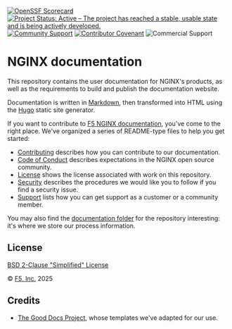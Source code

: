 [![OpenSSF Scorecard](https://api.securityscorecards.dev/projects/github.com/nginxinc/template-repository/badge)](https://securityscorecards.dev/viewer/?uri=github.com/nginxinc/template-repository)
[![Project Status: Active – The project has reached a stable, usable state and is being actively developed.](https://www.repostatus.org/badges/latest/active.svg)](https://www.repostatus.org/#active)
[![Community Support](https://badgen.net/badge/support/community/cyan?icon=awesome)](https://github.com/nginxinc/template-repository/blob/main/SUPPORT.md)
[![Contributor Covenant](https://img.shields.io/badge/Contributor%20Covenant-2.1-4baaaa.svg)](https://github.com/nginxinc/template-repository/main/CODE_OF_CONDUCT.md)
![Commercial Support](https://badgen.net/badge/support/commercial/green?icon=awesome)

# NGINX documentation

This repository contains the user documentation for NGINX's products, as well as the requirements to build and publish the documentation website.

Documentation is written in [Markdown](https://daringfireball.net/projects/markdown/basics), then transformed into HTML using the [Hugo](https://gohugo.io/) static site generator.

If you want to contribute to [F5 NGINX documentation](https://docs.nginx.com), you've come to the right place. We've organized a series of README-type files to help you get started:

- [Contributing](/CONTRIBUTING.md) describes how you can contribute to our documentation.
- [Code of Conduct](/CODE_OF_CONDUCT.md) describes expectations in the NGINX open source community.
- [License](/LICENSE) shows the license associated with work on this repository.
- [Security](/SECURITY.md) describes the procedures we would like you to follow if you find a security issue.
- [Support](/SUPPORT.md) lists how you can get support as a customer or a community member.

You may also find the [documentation folder](/documentation/) for the repository interesting: it's where we store our process information.

## License

[BSD 2-Clause "Simplified" License](/LICENSE)

&copy; [F5, Inc.](https://www.f5.com/) 2025

## Credits

- [The Good Docs Project](https://www.thegooddocsproject.dev/), whose templates we've adapted for our use.
